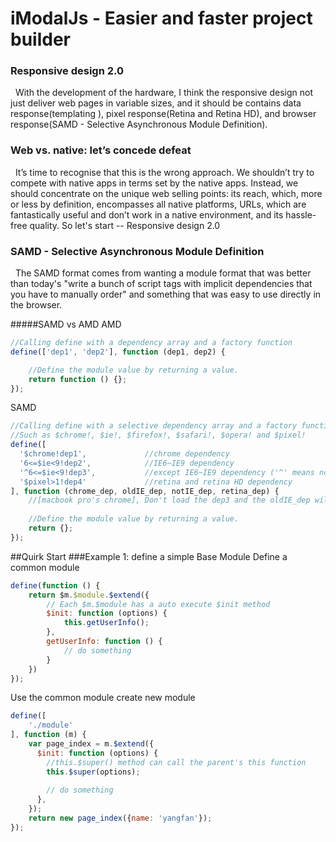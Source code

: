 # iModalJs - Easier and faster project builder
### Responsive design 2.0
  &nbsp;&nbsp;With the development of the hardware, I think the responsive design not just deliver web pages in variable sizes, and it should be contains data response(templating ), pixel response(Retina and Retina HD), and browser response(SAMD -  Selective Asynchronous Module Definition).
### Web vs. native: let’s concede defeat
  &nbsp;&nbsp;It’s time to recognise that this is the wrong approach. We shouldn’t try to compete with native apps in terms set by the native apps. Instead, we should concentrate on the unique web selling points: its reach, which, more or less by definition, encompasses all native platforms, URLs, which are fantastically useful and don’t work in a native environment, and its hassle-free quality. So let's start -- Responsive design 2.0
### SAMD - Selective Asynchronous Module Definition
  &nbsp;&nbsp;The SAMD format comes from wanting a module format that was better than today's "write a bunch of script tags with implicit dependencies that you have to manually order" and something that was easy to use directly in the browser.
  
#####SAMD vs AMD
AMD
```javascript
//Calling define with a dependency array and a factory function
define(['dep1', 'dep2'], function (dep1, dep2) {

    //Define the module value by returning a value.
    return function () {};
});
```
SAMD
```javascript
//Calling define with a selective dependency array and a factory function
//Such as $chrome!, $ie!, $firefox!, $safari!, $opera! and $pixel!
define([
  '$chrome!dep1',             //chrome dependency   
  '6<=$ie<9!dep2',            //IE6~IE9 dependency
  '^6<=$ie<9!dep3',           //except IE6~IE9 dependency ('^' means not) 
  '$pixel>1!dep4'             //retina and retina HD dependency 
], function (chrome_dep, oldIE_dep, notIE_dep, retina_dep) {
    //[macbook pro's chrome], Don't load the dep3 and the oldIE_dep will be an empty object.
    
    //Define the module value by returning a value.
    return {};
});
```
##Quirk Start
###Example 1: define a simple Base Module
Define a common module
```javascript
define(function () {
    return $m.$module.$extend({
        // Each $m.$module has a auto execute $init method
        $init: function (options) {
            this.getUserInfo();
        },
        getUserInfo: function () {
            // do something
        }
    })
});
```
Use the common module create new module
```javascript
define([
    './module'
], function (m) {
    var page_index = m.$extend({
      $init: function (options) {
        //this.$super() method can call the parent's this function
        this.$super(options);
        
        // do something
      },
    });
    return new page_index({name: 'yangfan'});
});

